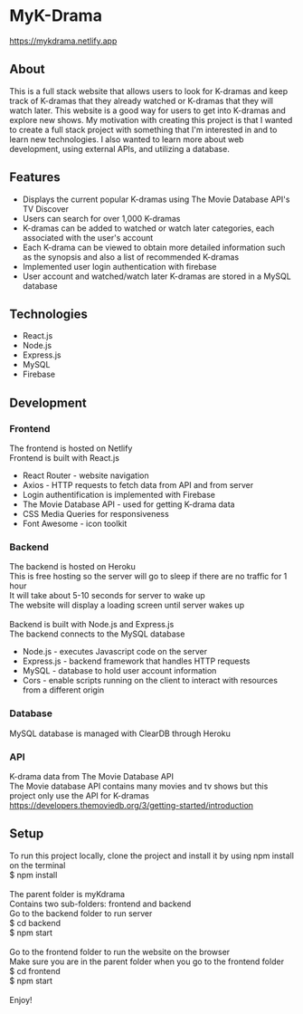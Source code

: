# MyK-Drama
https://mykdrama.netlify.app

## About
This is a full stack website that allows users to look for K-dramas and keep track of K-dramas that they already watched or K-dramas that they will watch later. This website is a good way for users to get into K-dramas and explore new shows. My motivation with creating this project is that I wanted to create a full stack project with something that I'm interested in and to learn new technologies. I also wanted to learn more about web development, using external APIs, and utilizing a database.


## Features
* Displays the current popular K-dramas using The Movie Database API's TV Discover
* Users can search for over 1,000 K-dramas
* K-dramas can be added to watched or watch later categories, each associated with the user's account
* Each K-drama can be viewed to obtain more detailed information such as the synopsis and also a list of recommended K-dramas
* Implemented user login authentication with firebase
* User account and watched/watch later K-dramas are stored in a MySQL database


## Technologies
* React.js
* Node.js
* Express.js
* MySQL
* Firebase


## Development

### Frontend
The frontend is hosted on Netlify\
Frontend is built with React.js
* React Router - website navigation
* Axios - HTTP requests to fetch data from API and from server
* Login authentification is implemented with Firebase
* The Movie Database API - used for getting K-drama data
* CSS Media Queries for responsiveness
* Font Awesome - icon toolkit

### Backend
The backend is hosted on Heroku\
This is free hosting so the server will go to sleep if there are no traffic for 1 hour\
It will take about 5-10 seconds for server to wake up\
The website will display a loading screen until server wakes up\
\
Backend is built with Node.js and Express.js\
The backend connects to the MySQL database
* Node.js - executes Javascript code on the server
* Express.js - backend framework that handles HTTP requests
* MySQL - database to hold user account information
* Cors - enable scripts running on the client to interact with resources from a different origin

### Database
MySQL database is managed with ClearDB through Heroku

### API
K-drama data from The Movie Database API\
The Movie database API contains many movies and tv shows but this project only use the API for K-dramas\
https://developers.themoviedb.org/3/getting-started/introduction


## Setup
To run this project locally, clone the project and install it by using npm install on the terminal\
$ npm install\
\
The parent folder is myKdrama\
Contains two sub-folders: frontend and backend\
Go to the backend folder to run server\
$ cd backend\
$ npm start\
\
Go to the frontend folder to run the website on the browser\
Make sure you are in the parent folder when you go to the frontend folder\
$ cd frontend\
$ npm start\
\
Enjoy!